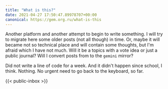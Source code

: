 ```yaml
---
title: "What is this?"
date: 2021-04-27 17:50:47.89978707+00:00
canonical: https://gem.org.ru/what-is-this
---
```

 Another platform and another attempt to begin to write something. I will try to migrate here some older posts (not all though) in time. Or, maybe it will became not so technical place and will contain some thoughts, but I'm afraid which I have not much. Will it be a topics with a vote idea or just a public journal? Will I convert posts from to the `gemini` mirror?

Did not write a line of code for a week. And it didn't happen since school, I think. Nothing. No urgent need to go back to the keyboard, so far.

 

 {{< public-inbox \>}}